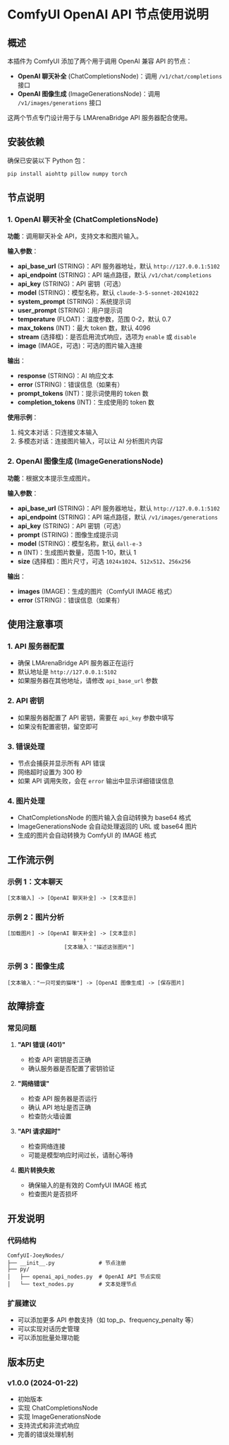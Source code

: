 # ComfyUI OpenAI API 节点使用说明

## 概述

本插件为 ComfyUI 添加了两个用于调用 OpenAI 兼容 API 的节点：
- **OpenAI 聊天补全** (ChatCompletionsNode)：调用 `/v1/chat/completions` 接口
- **OpenAI 图像生成** (ImageGenerationsNode)：调用 `/v1/images/generations` 接口

这两个节点专门设计用于与 LMArenaBridge API 服务器配合使用。

## 安装依赖

确保已安装以下 Python 包：
```bash
pip install aiohttp pillow numpy torch
```

## 节点说明

### 1. OpenAI 聊天补全 (ChatCompletionsNode)

**功能**：调用聊天补全 API，支持文本和图片输入。

**输入参数**：
- **api_base_url** (STRING)：API 服务器地址，默认 `http://127.0.0.1:5102`
- **api_endpoint** (STRING)：API 端点路径，默认 `/v1/chat/completions`
- **api_key** (STRING)：API 密钥（可选）
- **model** (STRING)：模型名称，默认 `claude-3-5-sonnet-20241022`
- **system_prompt** (STRING)：系统提示词
- **user_prompt** (STRING)：用户提示词
- **temperature** (FLOAT)：温度参数，范围 0-2，默认 0.7
- **max_tokens** (INT)：最大 token 数，默认 4096
- **stream** (选择框)：是否启用流式响应，选项为 `enable` 或 `disable`
- **image** (IMAGE，可选)：可选的图片输入连接

**输出**：
- **response** (STRING)：AI 响应文本
- **error** (STRING)：错误信息（如果有）
- **prompt_tokens** (INT)：提示词使用的 token 数
- **completion_tokens** (INT)：生成使用的 token 数

**使用示例**：
1. 纯文本对话：只连接文本输入
2. 多模态对话：连接图片输入，可以让 AI 分析图片内容

### 2. OpenAI 图像生成 (ImageGenerationsNode)

**功能**：根据文本提示生成图片。

**输入参数**：
- **api_base_url** (STRING)：API 服务器地址，默认 `http://127.0.0.1:5102`
- **api_endpoint** (STRING)：API 端点路径，默认 `/v1/images/generations`
- **api_key** (STRING)：API 密钥（可选）
- **prompt** (STRING)：图像生成提示词
- **model** (STRING)：模型名称，默认 `dall-e-3`
- **n** (INT)：生成图片数量，范围 1-10，默认 1
- **size** (选择框)：图片尺寸，可选 `1024x1024`、`512x512`、`256x256`

**输出**：
- **images** (IMAGE)：生成的图片（ComfyUI IMAGE 格式）
- **error** (STRING)：错误信息（如果有）

## 使用注意事项

### 1. API 服务器配置
- 确保 LMArenaBridge API 服务器正在运行
- 默认地址是 `http://127.0.0.1:5102`
- 如果服务器在其他地址，请修改 `api_base_url` 参数

### 2. API 密钥
- 如果服务器配置了 API 密钥，需要在 `api_key` 参数中填写
- 如果没有配置密钥，留空即可

### 3. 错误处理
- 节点会捕获并显示所有 API 错误
- 网络超时设置为 300 秒
- 如果 API 调用失败，会在 `error` 输出中显示详细错误信息

### 4. 图片处理
- ChatCompletionsNode 的图片输入会自动转换为 base64 格式
- ImageGenerationsNode 会自动处理返回的 URL 或 base64 图片
- 生成的图片会自动转换为 ComfyUI 的 IMAGE 格式

## 工作流示例

### 示例 1：文本聊天
```
[文本输入] -> [OpenAI 聊天补全] -> [文本显示]
```

### 示例 2：图片分析
```
[加载图片] -> [OpenAI 聊天补全] -> [文本显示]
                        ↑
                  [文本输入："描述这张图片"]
```

### 示例 3：图像生成
```
[文本输入："一只可爱的猫咪"] -> [OpenAI 图像生成] -> [保存图片]
```

## 故障排查

### 常见问题

1. **"API 错误 (401)"**
   - 检查 API 密钥是否正确
   - 确认服务器是否配置了密钥验证

2. **"网络错误"**
   - 检查 API 服务器是否运行
   - 确认 API 地址是否正确
   - 检查防火墙设置

3. **"API 请求超时"**
   - 检查网络连接
   - 可能是模型响应时间过长，请耐心等待

4. **图片转换失败**
   - 确保输入的是有效的 ComfyUI IMAGE 格式
   - 检查图片是否损坏

## 开发说明

### 代码结构
```
ComfyUI-JoeyNodes/
├── __init__.py              # 节点注册
├── py/
│   ├── openai_api_nodes.py  # OpenAI API 节点实现
│   └── text_nodes.py        # 文本处理节点
```

### 扩展建议
- 可以添加更多 API 参数支持（如 top_p、frequency_penalty 等）
- 可以实现对话历史管理
- 可以添加批量处理功能

## 版本历史

### v1.0.0 (2024-01-22)
- 初始版本
- 实现 ChatCompletionsNode
- 实现 ImageGenerationsNode
- 支持流式和非流式响应
- 完善的错误处理机制